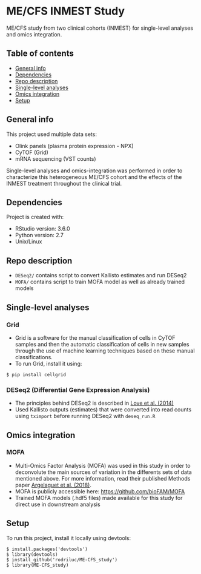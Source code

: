 # ME/CFS INMEST Study
ME/CFS study from two clinical cohorts (INMEST) for single-level analyses and omics integration.

## Table of contents
* [General info](#general-info)
* [Dependencies](#dependencies)
* [Repo description](#repo-description)
* [Single-level analyses](#single-level-analyses)
* [Omics integration](#omics-integration)
* [Setup](#setup)

## General info
This project used multiple data sets:
- Olink panels (plasma protein expression - NPX)
- CyTOF (Grid)
- mRNA sequencing (VST counts)

Single-level analyses and omics-integration was performed in order to characterize this heterogeneous ME/CFS cohort and the effects of the INMEST treatment throughout the clinical trial.
	
## Dependencies
Project is created with:
* RStudio version: 3.6.0
* Python version: 2.7
* Unix/Linux

## Repo description
- ```DESeq2/``` contains script to convert Kallisto estimates and run DESeq2
- ```MOFA/``` contains script to train MOFA model as well as already trained models

## Single-level analyses
### Grid
- Grid is a software for the manual classification of cells in CyTOF samples and then the automatic classification of cells in new samples through the use of machine learning techniques based on these manual classifications.
- To run Grid, install it using:
```
$ pip install cellgrid
```
### DESeq2 (Differential Gene Expression Analysis)
- The principles behind DESeq2 is described in [Love et al. (2014)](https://dx.doi.org/10.1186%2Fs13059-014-0550-8)
- Used Kallisto outputs (estimates) that were converted into read counts using ```tximport``` before running DESeq2 with ```deseq_run.R``` 

## Omics integration
### MOFA
- Multi-Omics Factor Analysis (MOFA) was used in this study in order to deconvolute the main sources of variation in the differents sets of data mentioned above. For more information, read their published Methods paper [Argelaguet et al. (2018)](https://www.embopress.org/doi/10.15252/msb.20178124). 
- MOFA is publicly accessible here: https://github.com/bioFAM/MOFA 
- Trained MOFA models (.hdf5 files) made available for this study for direct use in downstream analysis	
	
## Setup
To run this project, install it locally using devtools:

```
$ install.packages('devtools')
$ library(devtools)
$ install_github('rodriluc/ME-CFS_study')
$ library(ME-CFS_study)
```

